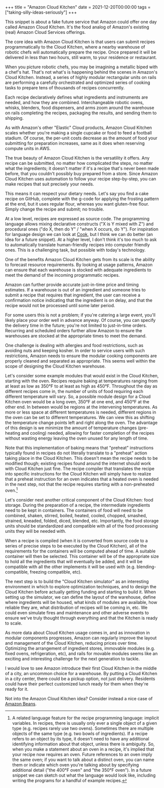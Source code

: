 +++
title = "Amazon Cloud Kitchen"
date = 2021-12-20T00:00:00
tags = ["taking-silly-ideas-seriously"]
+++

This snippet is about a fake future service that Amazon could offer one day called Amazon Cloud Kitchen. It's the food analog of Amazon's existing (real) Amazon Cloud Services offerings.

The core idea with Amazon Cloud Kitchen is that users can submit recipes programmatically to the Cloud Kitchen, where a nearby warehouse of robotic chefs will automatically prepare the recipe. Once prepared it will be delivered in less than two hours, still warm, to your residence or restaurant.

When you picture robotic chefs, you may be imagining a metallic biped with a chef's hat. That's not what's is happening behind the scenes in Amazon's Cloud Kitchen.
Instead, a series of highly modular rectangular units on rails
are performing a carefully orchestrated and optimized series of cooking tasks to prepare tens of thousands of recipes concurrently.

Each recipe declaratively defines what ingredients and instruments are needed, and how they are combined.
Interchangeable robotic ovens, whisks, blenders, food dispensers, and arms zoom around the warehouse on rails completing the recipes, packaging the results, and sending them to shipping.

As with Amazon's other "Elastic" Cloud products, Amazon Cloud Kitchen scales whether you're making a single cupcake or food to feed a football stadium. Of course, the per-unit costs decrease as the amount of food your submitting for preparation increases, same as it does when reserving compute units in AWS.

The true beauty of Amazon Cloud Kitchen is the versatility it offers. Any recipe can be submitted, no matter how complicated the steps, no matter what the ingredients; it doesn't matter if it's a recipe that's never been made before, that you couldn't possibly buy prepared from a store. Since Amazon Cloud Kitchen uses automation to follow your recipe step-by-step, you can make recipes that suit precisely your needs.

This means it can respect your dietary needs.
Let's say you find a cake recipe on GitHub, complete with the g-code for applying the frosting pattern at the end, but it uses regular flour, whereas you want gluten-free flour.
Simply change the recipe and submit; no trouble.

At a low level, recipes are expressed as source code.
The programming language allows mixing declarative constructs ("X is Y mixed with Z") and procedural ones ("do X, then do Y" / "when X occurs, do Y").
For inspiration for language design we can look at [Cook](https://github.com/MichaelBarney/cook), but I think we can do better (an idea for a future snippet).
At a higher level, I don't think it's too much to ask to automatically translate human-friendly recipes into computer friendly ones. This is a challenging task, but possible with today's technology.

One of the benefits Amazon Cloud Kitchen gets from
its scale is the ability to forecast resource requirements. By looking at usage patterns, Amazon can ensure that each warehouse is stocked with adequate ingredients to meet the demand of the incoming programmatic recipes.

Amazon can further provide accurate just-in-time price and timing estimates. If a warehouse is out of an ingredient and someone tries to submit a recipe that requires that ingredient,
the user can receive a confirmation notice indicating that the ingredient is on delay, and that the recipe would not be processed until some later period.

For some users this is not a problem; if you're catering a large event, you'll likely place your order well in advance anyway. Of course, you can specify the delivery time in the future; you're not limited to just-in-time orders.
Recurring and scheduled orders further allow Amazon to ensure the warehouses are stocked at the appropriate times to meet the demand.

One challenge is dealing with allergies and food restrictions, such as avoiding nuts and keeping kosher. In order to service users with such restrictions, Amazon needs to
ensure the modular cooking components are properly cleaned and separated as appropriate. This seems well within the scope of designing the Cloud Kitchen warehouse.

Let's consider some example modules that would exist in the Cloud Kitchen, starting with the oven.
Recipes require baking at temperatures ranging from at least as low as 350°F to at least as high as 450°F.
Throughout the day as different recipes come in, the number of units of food requiring each different temperature will vary.
So, a possible module design for a Cloud Kitchen oven would be a long oven, 350°F at one end, and 450°F at the other end.
In between would be regions at the intervening temperatures.
As more or less space at different temperatures is needed,
different regions in the oven can be set to different temperatures.
We can view this as shifting the temperature change points left and right along the oven.
The advantage of this design is we minimize the amount of temperature changes (pre-heating and cooling) needed, allowing for faster completion of the recipes without wasting energy leaving the oven unused for any length of time.

Note that this implementation of baking means that "preheat" instructions typically found in recipes do not literally translate to a "preheat" action taking place in the Cloud Kitchen. This doesn't mean the recipe needs to be modified though; existing recipes found around the internet should work with Cloud Kitchen just fine. The recipe compiler that translates the recipe into specific instructions for the Cloud Kitchen will simply have to realize that a preheat instruction for an oven indicates that a heated oven is needed in the next step, not that the recipe requires starting with a non-preheated oven.[^1]

[^1]: A related language feature for the recipe programming language:
implicit variables. In recipes, there is usually only ever a single object of a given type (e.g. recipes rarely use two ovens). Sometimes there are multiple objects of the same type (e.g. two bowls of ingredients). If a recipe refers to an object by its type, it doesn't need to have any additional identifying information about that object, unless there is ambiguity. So, when you make a statement about an oven in a recipe, it's implied that your recipe now requires an oven. Future references to an oven imply the same oven; if you want to talk about a distinct oven, you can name them or indicate which oven you're talking about by specifying additional detail ("the 400°F oven" and "the 350°F oven"). In a future snippet we can sketch out what the language would look like, including writing the programs for a handful of example recipes.

Let's consider next another critical component of the Cloud Kitchen: food storage. During the preparation of a recipe, the intermediate ingredients need to be kept in containers.
The containers of food will need to be combined, shaken, stirred, boiled, heated, cooled, chopped, smashed, strained, kneaded, folded, diced, blended, etc.
Importantly, the food storage units should be standardized and compatible with all of the food processing units they will be needed with.

When a recipe is compiled (when it is converted from source code to a series of precise steps to be executed by the Cloud Kitchen), all of the requirements for the containers will be computed ahead of time. A suitable container will then be selected. This container will be of the appropriate size to hold all the ingredients that will eventually be added, and it will be compatible with all the other implements it will be used with (e.g. blending-compatible, freezing compatible, etc).

The next step is to build the "Cloud Kitchen simulator" as an interesting environment in which to explore optimization techniques, and to design the Cloud Kitchen before actually getting funding and starting to build it.
When setting up the simulator, we can define the layout of the warehouse, define where ingredients will be housed, what kinds of modules are available, how reliable they are, what distribution of recipes will be coming in, etc.
We could even simulate fires and maintenance and other adverse events to ensure we've truly thought through everything and that the Kitchen is ready to scale.

As more data about Cloud Kitchen usage comes in, and as innovation in modular components progresses, Amazon can regularly improve the layout and management of the Cloud Kitchen, reducing prices over time.
Optimizing the arrangement of ingredient stores, immovable modules (e.g. fixed ovens, refrigeration, etc), and rails for movable modules seems like an exciting and interesting challenge for the next generation to tackle.

I would love to see Amazon introduce their first Cloud Kitchen in the middle of a city, an uncommon choice for a warehouse. By putting a Cloud Kitchen in a city center,
there could be a pickup option, not just delivery.
Residents could have their perfect customized lunch ready for them when they're ready for it.

Not into the Amazon Cloud Kitchen idea?
Consider instead a nice case of [Amazon Beans](/snippets/2021-12-09-amazon-beans/).
